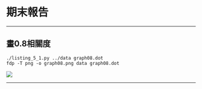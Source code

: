 # 期末報告

---

## 畫0.8相關度

```
./listing_5_1.py ../data graph08.dot
fdp -T png -o graph08.png data graph08.dot
```
![](https://imgur.com/k4Yp1gu.png)

---


